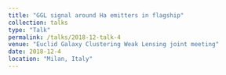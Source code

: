 ```yaml
---
title: "GGL signal around Ha emitters in flagship"
collection: talks
type: "Talk"
permalink: /talks/2018-12-talk-4
venue: "Euclid Galaxy Clustering Weak Lensing joint meeting"
date: 2018-12-4
location: "Milan, Italy"
---
```

